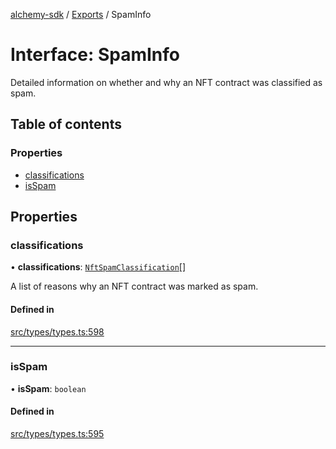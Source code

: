 [alchemy-sdk](../README.md) / [Exports](../modules.md) / SpamInfo

# Interface: SpamInfo

Detailed information on whether and why an NFT contract was classified as spam.

## Table of contents

### Properties

- [classifications](SpamInfo.md#classifications)
- [isSpam](SpamInfo.md#isspam)

## Properties

### classifications

• **classifications**: [`NftSpamClassification`](../enums/NftSpamClassification.md)[]

A list of reasons why an NFT contract was marked as spam.

#### Defined in

[src/types/types.ts:598](https://github.com/alchemyplatform/alchemy-sdk-js/blob/5fad342/src/types/types.ts#L598)

___

### isSpam

• **isSpam**: `boolean`

#### Defined in

[src/types/types.ts:595](https://github.com/alchemyplatform/alchemy-sdk-js/blob/5fad342/src/types/types.ts#L595)
